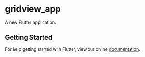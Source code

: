 # gridview_app

A new Flutter application.

## Getting Started

For help getting started with Flutter, view our online
[documentation](https://flutter.io/).
